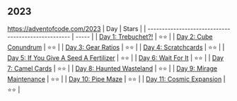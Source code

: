 ## 2023

https://adventofcode.com/2023
| Day                                                 | Stars |
| --------------------------------------------------- | ----- |
| [Day 1: Trebuchet?!](day_01.py)                     | ⭐⭐    |
| [Day 2: Cube Conundrum](day_02.py)                  | ⭐⭐    |
| [Day 3: Gear Ratios](day_03.py)                     | ⭐⭐    |
| [Day 4: Scratchcards](day_04.py)                    | ⭐⭐    |
| [Day 5: If You Give A Seed A Fertilizer](day_05.py) | ⭐⭐    |
| [Day 6: Wait For It](day_06.py)                     | ⭐⭐    |
| [Day 7: Camel Cards](day_07.py)                     | ⭐⭐    |
| [Day 8: Haunted Wasteland](day_08.py)               | ⭐⭐    |
| [Day 9: Mirage Maintenance](day_09.py)              | ⭐⭐    |
| [Day 10: Pipe Maze](day_10.py)                      | ⭐⭐    |
| [Day 11: Cosmic Expansion](day_10.py)               | ⭐⭐    |